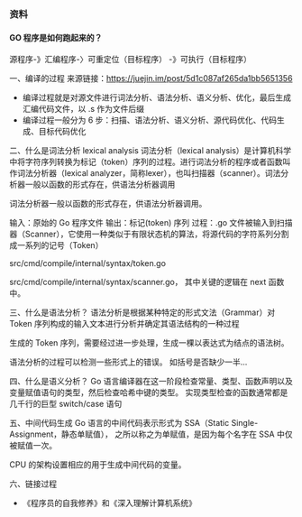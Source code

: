 ### 资料

#### GO 程序是如何跑起来的？
源程序-》汇编程序-〉可重定位（目标程序） -》可执行（目标程序）

一、编译的过程
来源链接：https://juejin.im/post/5d1c087af265da1bb5651356
- 编译过程就是对源文件进行词法分析、语法分析、语义分析、优化，最后生成汇编代码文件，以 .s 作为文件后缀
- 编译过程一般分为 6 步：扫描、语法分析、语义分析、源代码优化、代码生成、目标代码优化


二、什么是词法分析 lexical analysis 
词法分析（lexical analysis）是计算机科学中将字符序列转换为标记（token）序列的过程。进行词法分析的程序或者函数叫作词法分析器（lexical analyzer，简称lexer），也叫扫描器（scanner）。词法分析器一般以函数的形式存在，供语法分析器调用

词法分析器一般以函数的形式存在，供语法分析器调用。

输入：原始的 Go 程序文件
输出：标记(token) 序列 
过程：.go 文件被输入到扫描器（Scanner），它使用一种类似于有限状态机的算法，将源代码的字符系列分割成一系列的记号（Token）

src/cmd/compile/internal/syntax/token.go

src/cmd/compile/internal/syntax/scanner.go， 其中关键的逻辑在 next 函数中。

三、什么是语法分析？
语法分析是根据某种特定的形式文法（Grammar）对 Token 序列构成的输入文本进行分析并确定其语法结构的一种过程

生成的 Token 序列，需要经过进一步处理，生成一棵以表达式为结点的语法树。

语法分析的过程可以检测一些形式上的错误。 如括号是否缺少一半...


四、什么是语义分析？
Go 语言编译器在这一阶段检查常量、类型、函数声明以及变量赋值语句的类型，然后检查哈希中键的类型。
实现类型检查的函数通常都是几千行的巨型 switch/case 语句


五、中间代码生成
Go 语言的中间代码表示形式为 SSA（Static Single-Assignment，静态单赋值），
之所以称之为单赋值，是因为每个名字在 SSA 中仅被赋值一次。 

CPU 的架构设置相应的用于生成中间代码的变量。

六、链接过程

- 《程序员的自我修养》和《深入理解计算机系统》 